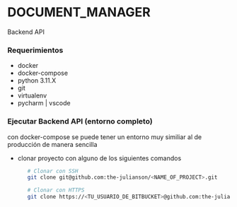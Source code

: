 DOCUMENT_MANAGER
======

Backend API



### Requerimientos ###

* docker
* docker-compose
* python 3.11.X
* git
* virtualenv
* pycharm | vscode 


### Ejecutar Backend API (entorno completo) ###

con docker-compose se puede tener un entorno muy similiar al de producción de manera sencilla

* clonar proyecto con alguno de los siguientes comandos
   ``` bash
      # Clonar con SSH
      git clone git@github.com:the-julianson/<NAME_OF_PROJECT>.git
  
      # Clonar con HTTPS
      git clone https://<TU_USUARIO_DE_BITBUCKET>@github.com:the-julianson/<NAME_OF_PROJECT>.git
   ```